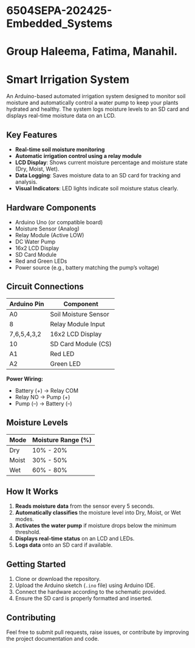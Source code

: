 # 6504SEPA-202425-Embedded_Systems
#  Group Haleema, Fatima, Manahil. 
# Smart Irrigation System

An Arduino-based automated irrigation system designed to monitor soil moisture and automatically control a water pump to keep your plants hydrated and healthy. The system logs moisture levels to an SD card and displays real-time moisture data on an LCD.

## Key Features
- **Real-time soil moisture monitoring**
- **Automatic irrigation control using a relay module**
- **LCD Display**: Shows current moisture percentage and moisture state (Dry, Moist, Wet).
- **Data Logging**: Saves moisture data to an SD card for tracking and analysis.
- **Visual Indicators**: LED lights indicate soil moisture status clearly.

## Hardware Components
- Arduino Uno (or compatible board)
- Moisture Sensor (Analog)
- Relay Module (Active LOW)
- DC Water Pump
- 16x2 LCD Display
- SD Card Module
- Red and Green LEDs
- Power source (e.g., battery matching the pump’s voltage)

## Circuit Connections

| Arduino Pin | Component             |
|-------------|-----------------------|
| A0          | Soil Moisture Sensor  |
| 8           | Relay Module Input    |
| 7,6,5,4,3,2 | 16x2 LCD Display      |
| 10          | SD Card Module (CS)   |
| A1          | Red LED               |
| A2          | Green LED             |

**Power Wiring:**
- Battery (+) → Relay COM
- Relay NO → Pump (+)
- Pump (–) → Battery (–)

## Moisture Levels

| Mode  | Moisture Range (%) |
|-------|--------------------|
| Dry   | 10% - 20%          |
| Moist | 30% - 50%          |
| Wet   | 60% - 80%          |

## How It Works
1. **Reads moisture data** from the sensor every 5 seconds.
2. **Automatically classifies** the moisture level into Dry, Moist, or Wet modes.
3. **Activates the water pump** if moisture drops below the minimum threshold.
4. **Displays real-time status** on an LCD and LEDs.
5. **Logs data** onto an SD card if available.

## Getting Started
1. Clone or download the repository.
2. Upload the Arduino sketch (`.ino` file) using Arduino IDE.
3. Connect the hardware according to the schematic provided.
4. Ensure the SD card is properly formatted and inserted.

## Contributing
Feel free to submit pull requests, raise issues, or contribute by improving the project documentation and code.



